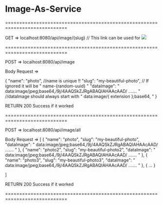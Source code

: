 # Image-As-Service


============================================================================

GET => localhost:8080/api/image/{slug} // This link can be used  for <img src="{url}" />

============================================================================

POST => localhost:8080/api/image

Body Request =>

{
    "name": "photo", //name is unique !!
    "slug": "my-beautiful-photo", // If ignored it will be " name-{random-uuid} "
    "dataImage": " data:image/jpeg;base64,/9j/4AAQSkZJRgABAQIAHAAcAAD/ ....... " //dataImage should always start with " data:image/{ extension };base64, "
}

RETURN 
  200 Success if it worked


============================================================================

POST => localhost:8080/api/image/all

Body Request =>
[
  {
      "name": "photo", 
      "slug": "my-beautiful-photo", 
      "dataImage": " data:image/jpeg;base64,/9j/4AAQSkZJRgABAQIAHAAcAAD/ ....... "
  },
  {
      "name": "photo2", 
      "slug": "my-beautiful-photo2", 
      "dataImage": " data:image/jpeg;base64,/9j/4AAQSkZJRgABAQIAHAAcAAD/ ....... "
  },
  {
      "name": "photo3", 
      "slug": "my-beautiful-photo3", 
      "dataImage": " data:image/jpeg;base64,/9j/4AAQSkZJRgABAQIAHAAcAAD/ ....... "
  },
  {
    ...
  }
  
]

RETURN 
  200 Success if it worked


============================================================================
